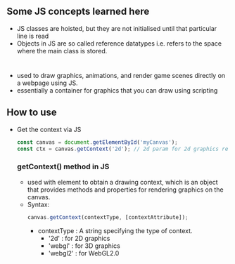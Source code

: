 ## Some JS concepts learned here
- JS classes are hoisted, but they are not initialised until that particular line is read
- Objects in JS are so called reference datatypes i.e. refers to the space where the main class is stored.



# <canvas>
- used to draw graphics, animations, and render game scenes directly on a webpage using JS.
- essentially a container for graphics that you can draw using scripting

## How to use <canvas>
- Get the context via JS
    ```Javascript
    const canvas = document.getElementById('myCanvas');
    const ctx = canvas.getContext('2d'); // 2d param for 2d graphics rendering
    ```
    ### getContext() method in JS
    - used with <canvas> element to obtain a drawing context, which is an object that provides methods and properties for rendering graphics on the canvas.
    - Syntax:
        ```Javascript
        canvas.getContext(contextType, [contextAttribute]);
        ```
        - contextType : A string specifying the type of context.
            - '2d' : for 2D graphics
            - 'webgl' : for 3D graphics
            - 'webgl2' : for WebGL2.0